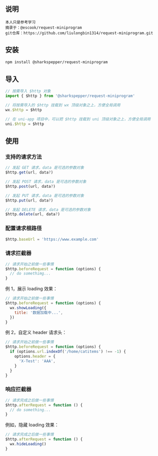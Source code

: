 ## 说明

```
本人只是参考学习
摘录于：@escook/request-miniprogram
git仓库：https://github.com/liulongbin1314/request-miniprogram.git
```



## 安装

```bash
npm install @sharkspepper/request-miniprogram
```

## 导入

```js
// 按需导入 $http 对象
import { $http } from '@sharkspepper/request-miniprogram'

// 将按需导入的 $http 挂载到 wx 顶级对象之上，方便全局调用
wx.$http = $http

// 在 uni-app 项目中，可以把 $http 挂载到 uni 顶级对象之上，方便全局调用
uni.$http = $http
```

## 使用

### 支持的请求方法

```js
// 发起 GET 请求，data 是可选的参数对象
$http.get(url, data?)

// 发起 POST 请求，data 是可选的参数对象
$http.post(url, data?)

// 发起 PUT 请求，data 是可选的参数对象
$http.put(url, data?)

// 发起 DELETE 请求，data 是可选的参数对象
$http.delete(url, data?)
```

### 配置请求根路径

```js
$http.baseUrl = 'https://www.example.com'
```

### 请求拦截器

```js
// 请求开始之前做一些事情
$http.beforeRequest = function (options) {
  // do somethimg...
}
```

例 1，展示 loading 效果：

```js
// 请求开始之前做一些事情
$http.beforeRequest = function (options) {
  wx.showLoading({
    title: '数据加载中...',
  })
}
```

例 2，自定义 header 请求头：

```js
// 请求开始之前做一些事情
$http.beforeRequest = function (options) {
  if (options.url.indexOf('/home/catitems') !== -1) {
    options.header = {
      'X-Test': 'AAA',
    }
  }
}
```

### 响应拦截器

```js
// 请求完成之后做一些事情
$http.afterRequest = function () {
  // do something...
}
```

例如，隐藏 loading 效果：

```js
// 请求完成之后做一些事情
$http.afterRequest = function () {
  wx.hideLoading()
}
```
